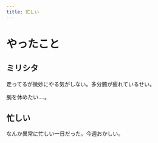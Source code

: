 ```yaml
---
title: 忙しい
---
```


# やったこと

## ミリシタ

走ってるが微妙にやる気がしない。多分腕が疲れているせい。

腕を休めたい‥‥。

## 忙しい

なんか異常に忙しい一日だった。今週おかしい。
